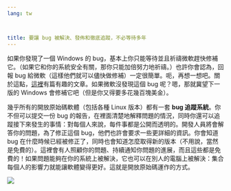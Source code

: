 ```yaml
---
lang: tw



title: 要讓 bug 被解決、發佈和徹底追蹤，不必等待多年
---
```


如果你發現了一個 Windows 的 bug，基本上你只能等待並且祈禱微軟趕快修補它。（如果它和你的系統安全有關，那你只能加倍努力地祈禱。）也許你會認為，回報 bug 給微軟（這樣他們就可以儘快做修補）一定很簡單。呃，再想一想吧。關於這點，<a href="http://www.oreillynet.com/mac/blog/2002/06/mission_impossible_submitting.html">這裡</a>有篇有趣的文章。如果微軟沒發現這個 bug 呢？嗯，那就冀望下一版的 Windows 會修補它吧（但是你又得要多花幾百塊美金）。

幾乎所有的開放原始碼軟體（包括各種 Linux 版本）都有一套 <b>bug 追蹤系統</b>。你不但可以提交一份 bug 的報告，在裡面清楚地解釋問題的情況，同時你還可以追蹤接下來發生的事情：對每個人來說，每件事都是公開而透明的。開發人員將會解答你的問題，為了修正這個 bug，他們也許會要求一些更詳細的資訊。你會知道 bug 在什麼時候已經被修正了，同時也會知道怎麼取得新的版本（不用說，當然是免費的）。這裡會有人照顧你的問題、持續通知你問題的進展，而且這些都是免費的！如果問題能夠在你的系統上被解決，它也可以在別人的電腦上被解決：集合每個人的影響力就能讓軟體變得更好。這就是開放原始碼運作的方式。

<img src="Images/report_bugs_thumb.png" />




 